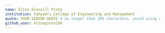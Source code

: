 ```yaml
---
name: Elton Glenvill Pinto
institution: Sahyadri College of Engineering and Management
quote: YOUR-SENIOR-QUOTE # no longer than 100 characters, avoid using quotes(") to guarantee the format remains the same.
github_user: eltonpinto156
---
```

